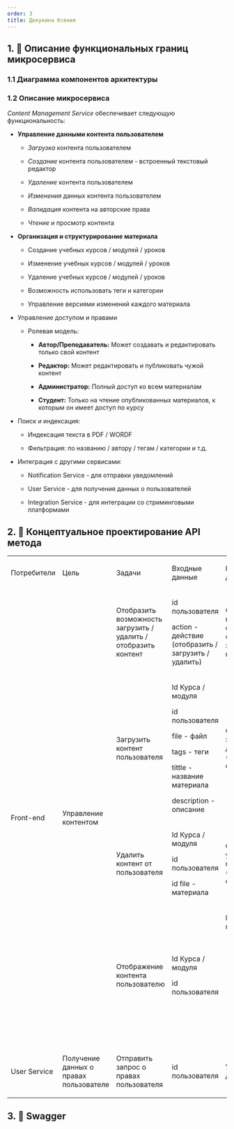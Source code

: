 ```yaml
---
order: 3
title: Докукина Ксения
---
```


## 1\. 📖 Описание функциональных границ микросервиса

### 1\.1 Диаграмма компонентов архитектуры

<drawio path="./arkhitekturnoe-kata.svg" width="211px" height="101px"/>

### 1\.2 Описание микросервиса

*Content Management Service* обеспечивает следующую функциональность:

-  **Управление данными контента пользователем**

   -  *Загрузка* контента пользователем

   -  *Создание* контента пользователем - встроенный текстовый редактор

   -  *Удаление* контента пользователем

   -  *Изменения* данных контента пользователем

   -  *Валидация* контента на авторские права

   -  *Чтение* и просмотр контента

-  **Организация и структурирование материала**

   -  Создание учебных курсов / модулей / уроков

   -  Изменение учебных курсов / модулей / уроков

   -  Удаление учебных курсов / модулей / уроков

   -  Возможность использовать теги и категории

   -  Управление версиями изменений каждого материала

-  Управление доступом и правами

   -  Ролевая модель:

      -  **Автор/Преподаватель:** Может создавать и редактировать только свой контент

      -  **Редактор:** Может редактировать и публиковать чужой контент

      -  **Администратор:** Полный доступ ко всем материалам

      -  **Студент:** Только на чтение опубликованных материалов, к которым он имеет доступ по курсу

-  Поиск и индексация:

   -  Индексация текста в PDF / WORDF

   -  Фильтрация: по названию / автору / тегам / категории и т.д.

-  Интеграция с другими сервисами:

   -  Notification Service - для отправки уведомлений

   -  User Service - для получения данных о пользователей

   -  Integration Service - для интеграции со стриминговыми платформами

## 2\. 🧩 Концептуальное проектирование API метода

<table header="row">
<colgroup><col width="156"/><col width="156"/><col width="156"/><col width="192"/><col width="239"/></colgroup>
<tr>
<td>

Потребители

</td>
<td>

Цель

</td>
<td>

Задачи

</td>
<td>

Входные данные

</td>
<td>

Выходные данные

</td>
</tr>
<tr>
<td rowspan="4">

Front-end

</td>
<td rowspan="4">

Управление контентом

</td>
<td>

Отобразить возможность загрузить / удалить / отобразить контент

</td>
<td>

id пользователя

action - действие (отобразить / загрузить / удалить)



</td>
<td>

Отображать / не отображать функционал с загрузкой контента

</td>
</tr>
<tr>
<td>

Загрузить контент пользователя

</td>
<td>

Id Курса / модуля

id пользователя

file - файл

tags - теги

tittle - название материала

description - описание

</td>
<td>

Ответ о загрузке данных (успешно / ошибка)

</td>
</tr>
<tr>
<td>

Удалить контент от пользователя

</td>
<td>

Id Курса / модуля

id пользователя

id file - материала

</td>
<td>

Ответ об удалении контента (успешно / ошибка)

</td>
</tr>
<tr>
<td>

Отображение контента пользователю

</td>
<td>

Id Курса / модуля

id пользователя

</td>
<td>

Lists - список контента:

-  file - контент

-  title - название файла

-  tags - тэги

-  description - описание

</td>
</tr>
<tr>
<td>

 User Service

</td>
<td>

Получение данных о правах пользователе

</td>
<td>

Отправить запрос о правах пользователя

</td>
<td>

id пользователя

</td>
<td>

Уровень доступа прав

</td>
</tr>
</table>

## 3\. 🤝 Swagger

<openapi src="./_index-2-3.yaml" flag="true"/>

### 